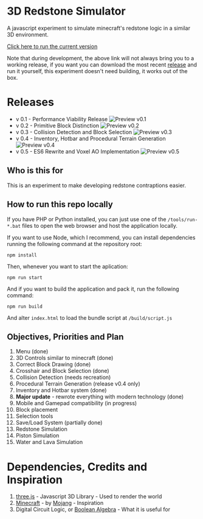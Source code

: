 # 3D Redstone Simulator

A javascript experiment to simulate minecraft's redstone logic in a similar 3D environment.

[Click here to run the current version](https://grossato.com.br/static/3D-Redstone-Simulator/)

Note that during development, the above link will not always bring you to a working release, if you want you can download the most recent [release](https://github.com/GuilhermeRossato/3D-Redstone-Simulator/releases) and run it yourself, this experiment doesn't need building, it works out of the box.

# Releases
 - v 0.1 - Performance Viability Release
![Preview v0.1](https://grossato.com.br/static/3D-Redstone-Simulator/frontend/assets/images/releases/v01_normal.gif)
 - v 0.2 - Primitive Block Distinction
![Preview v0.2](https://grossato.com.br/static/3D-Redstone-Simulator/frontend/assets/images/releases/v02_normal.png)
 - v 0.3 - Collision Detection and Block Selection
![Preview v0.3](https://grossato.com.br/static/3D-Redstone-Simulator/frontend/assets/images/releases/v03_normal.gif)
 - v 0.4 - Inventory, Hotbar and Procedural Terrain Generation
![Preview v0.4](https://grossato.com.br/static/3D-Redstone-Simulator/frontend/assets/images/releases/v04_normal.gif)
 - v 0.5 - ES6 Rewrite and Voxel AO Implementation
![Preview v0.5](https://grossato.com.br/static/3D-Redstone-Simulator/frontend/assets/images/releases/v05.gif)

## Who is this for

This is an experiment to make developing redstone contraptions easier.

## How to run this repo locally

If you have PHP or Python installed, you can just use one of the `/tools/run-*.bat` files to open the web browser and host the application locally.

If you want to use Node, which I recommend, you can install dependencies running the following command at the repository root:

```
npm install
```

Then, whenever you want to start the aplication:

```
npm run start
```

And if you want to build the application and pack it, run the following command:

```
npm run build
```

And alter `index.html` to load the bundle script at `/build/script.js`

## Objectives, Priorities and Plan

1. Menu (done)
2. 3D Controls similar to minecraft (done)
3. Correct Block Drawing (done)
4. Crosshair and Block Selection (done)
5. Collision Detection (needs recreation)
6. Procedural Terrain Generation (release v0.4 only)
7. Inventory and Hotbar system (done)
8. **Major update** - rewrote everything with modern technology (done)
9. Mobile and Gamepad compatibility (in progress)
10. Block placement
11. Selection tools
12. Save/Load System (partially done)
13. Redstone Simulation
14. Piston Simulation
15. Water and Lava Simulation

# Dependencies, Credits and Inspiration

1. [three.js](https://threejs.org/) - Javascript 3D Library - Used to render the world
2. [Minecraft](https://minecraft.net/pt-br/) - by [Mojang](https://mojang.com/) - Inspiration
3. Digital Circuit Logic, or [Boolean Algebra](https://en.wikipedia.org/wiki/Boolean_algebra) - What it is useful for
